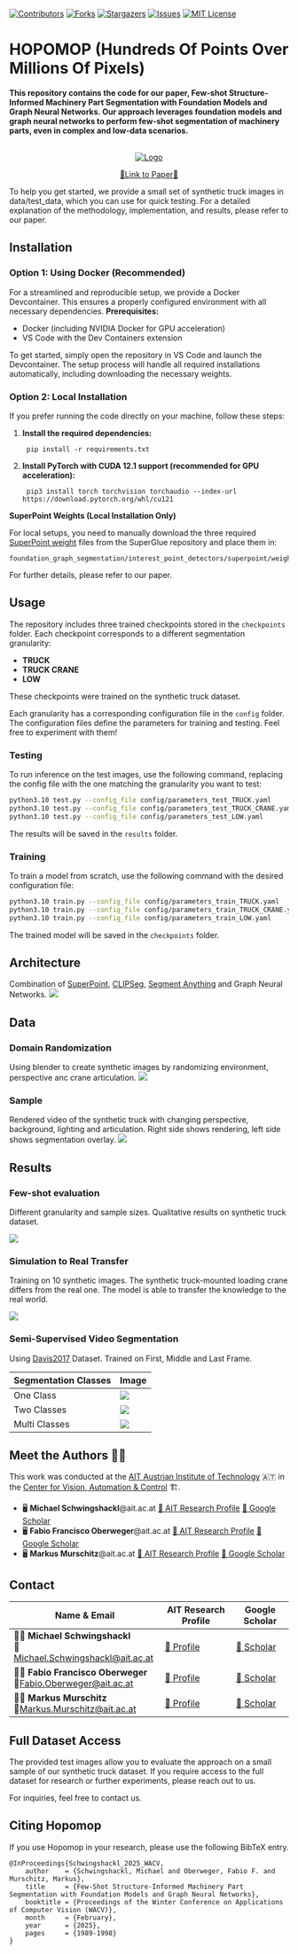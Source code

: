 [![Contributors][contributors-shield]][contributors-url]
[![Forks][forks-shield]][forks-url]
[![Stargazers][stars-shield]][stars-url]
[![Issues][issues-shield]][issues-url]
[![MIT License][license-shield]][license-url]

# HOPOMOP (Hundreds Of Points Over Millions Of Pixels)

[contributors-shield]: https://img.shields.io/github/contributors/AIT-Assistive-Autonomous-Systems/Hopomop.svg?style=for-the-badge
[contributors-url]: https://github.com/AIT-Assistive-Autonomous-Systems/Hopomop/graphs/contributors
[forks-shield]: https://img.shields.io/github/forks/AIT-Assistive-Autonomous-Systems/Hopomop.svg?style=for-the-badge
[forks-url]: https://github.com/AIT-Assistive-Autonomous-Systems/Hopomop/network/members
[stars-shield]: https://img.shields.io/github/stars/AIT-Assistive-Autonomous-Systems/Hopomop.svg?style=for-the-badge
[stars-url]: https://github.com/AIT-Assistive-Autonomous-Systems/Hopomop/stargazers
[issues-shield]: https://img.shields.io/github/issues/AIT-Assistive-Autonomous-Systems/Hopomop.svg?style=for-the-badge
[issues-url]: https://github.com/AIT-Assistive-Autonomous-Systems/Hopomop/issues
[license-shield]: https://img.shields.io/github/license/AIT-Assistive-Autonomous-Systems/Hopomop.svg?style=for-the-badge
[license-url]: https://github.com/AIT-Assistive-Autonomous-Systems/Hopomop/blob/master/LICENSE.txt
<b>This repository contains the code for our paper, Few-shot Structure-Informed Machinery Part Segmentation with Foundation Models and Graph Neural Networks. Our approach leverages foundation models and graph neural networks to perform few-shot segmentation of machinery parts, even in complex and low-data scenarios.</b>
<!-- PROJECT LOGO -->
<br />
<div align="center">
  <a href=""https://github.com/AIT-Assistive-Autonomous-Systems/Hopomop">
    <img src="images/logo.png" alt="Logo">
  </a>

  <p align="center">
    <a href="https://arxiv.org/abs/2501.10080">📝Link to Paper📝</a>
  </p>
</div>

To help you get started, we provide a small set of synthetic truck images in data/test_data, which you can use for quick testing. For a detailed explanation of the methodology, implementation, and results, please refer to our paper.

## Installation

### Option 1: Using Docker (Recommended)

For a streamlined and reproducible setup, we provide a Docker Devcontainer. This ensures a properly configured environment with all necessary dependencies.
<b>Prerequisites:</b>
- Docker (including NVIDIA Docker for GPU acceleration)
- VS Code with the Dev Containers extension

To get started, simply open the repository in VS Code and launch the Devcontainer. The setup process will handle all required installations automatically, including downloading the necessary weights.

### Option 2: Local Installation
If you prefer running the code directly on your machine, follow these steps:

1. <b>Install the required dependencies:</b>

        pip install -r requirements.txt

2. <b>Install PyTorch with CUDA 12.1 support (recommended for GPU acceleration):</b>

        pip3 install torch torchvision torchaudio --index-url https://download.pytorch.org/whl/cu121

<b>SuperPoint Weights (Local Installation Only)</b>

For local setups, you need to manually download the three required [SuperPoint weight](https://github.com/magicleap/SuperGluePretrainedNetwork/tree/master/models/weights) files from the SuperGlue repository and place them in:

    foundation_graph_segmentation/interest_point_detectors/superpoint/weights/

For further details, please refer to our paper.

## Usage  

The repository includes three trained checkpoints stored in the `checkpoints` folder. Each checkpoint corresponds to a different segmentation granularity:  

- **TRUCK**  
- **TRUCK CRANE**  
- **LOW**  

These checkpoints were trained on the synthetic truck dataset.  

Each granularity has a corresponding configuration file in the `config` folder. The configuration files define the parameters for training and testing. Feel free to experiment with them! 

### Testing
To run inference on the test images, use the following command, replacing the config file with the one matching the granularity you want to test:  

```bash
python3.10 test.py --config_file config/parameters_test_TRUCK.yaml
python3.10 test.py --config_file config/parameters_test_TRUCK_CRANE.yaml
python3.10 test.py --config_file config/parameters_test_LOW.yaml
```

The results will be saved in the ```results``` folder.
### Training
To train a model from scratch, use the following command with the desired configuration file:

```bash
python3.10 train.py --config_file config/parameters_train_TRUCK.yaml
python3.10 train.py --config_file config/parameters_train_TRUCK_CRANE.yaml
python3.10 train.py --config_file config/parameters_train_LOW.yaml
```
The trained model will be saved in the ```checkpoints``` folder.
## Architecture

Combination of [SuperPoint](https://github.com/rpautrat/SuperPoint), [CLIPSeg](https://github.com/timojl/clipseg), [Segment Anything](https://github.com/facebookresearch/segment-anything) and Graph Neural Networks.
<img src="images/architecture.png"/>

## Data
### Domain Randomization
Using blender to create synthetic images by randomizing environment, perspective anc crane articulation.
![](images/domain_randomization.png)
### Sample
Rendered video of the synthetic truck with changing perspective, background, lighting and articulation. Right side shows rendering, left side shows segmentation overlay.
![](images/truck_blender.gif)




## Results
### Few-shot evaluation
Different granularity and sample sizes. Qualitative results on synthetic truck dataset.

![](images/few_shot_evaluation.png)

### Simulation to Real Transfer
Training on 10 synthetic images. The synthetic truck-mounted loading crane differs from the real one. The model is able to transfer the knowledge to the real world.

![](images/sim_to_real.gif)


### Semi-Supervised Video Segmentation
Using [Davis2017](https://davischallenge.org/) Dataset. Trained on First, Middle and Last Frame.

| Segmentation Classes     | Image                  |
|----------------|------------------------|
| One Class      | ![](images/davis1.gif) |
| Two Classes    | ![](images/davis2.gif) |
| Multi Classes  | ![](images/davis3.gif) |


## Meet the Authors 👩‍🔬
This work was conducted at the [AIT Austrian Institute of Technology](https://www.ait.ac.at/) 🇦🇹 in the [Center for Vision, Automation & Control](https://www.ait.ac.at/en/about-the-ait/center/center-for-vision-automation-control) 🏗️.

- 🖥️ **Michael Schwingshackl**@ait.ac.at [🔗 AIT Research Profile](https://publications.ait.ac.at/de/persons/michael-schwingshackl) [🔗 Google Scholar](https://scholar.google.at/citations?user=fsvMYQYAAAAJ&hl)
- 🖥️ **Fabio Francisco Oberweger**@ait.ac.at [🔗 AIT Research Profile](https://publications.ait.ac.at/de/persons/fabio.oberweger) [🔗 Google Scholar](https://scholar.google.at/citations?hl=de&user=njm6I3wAAAAJ)
- 🖥️ **Markus Murschitz**@ait.ac.at [🔗 AIT Research Profile](https://publications.ait.ac.at/de/persons/markus.murschitz) [🔗 Google Scholar](https://scholar.google.at/citations?hl=de&user=S8yQbTQAAAAJ)

## Contact  

| Name & Email                                      | AIT Research Profile | Google Scholar |
|---------------------------------------------------|----------------------|----------------|
|👨‍🔬 **Michael Schwingshackl**<br>📧[Michael.Schwingshackl@ait.ac.at](mailto:Michael.Schwingshackl@ait.ac.at) | [🔗 Profile](https://publications.ait.ac.at/de/persons/michael-schwingshackl) | [🔗 Scholar](https://scholar.google.at/citations?user=fsvMYQYAAAAJ&hl) |
|👨‍🔬 **Fabio Francisco Oberweger**<br>📧[Fabio.Oberweger@ait.ac.at](mailto:Fabio.Oberweger@ait.ac.at) | [🔗 Profile](https://publications.ait.ac.at/de/persons/fabio.oberweger) | [🔗 Scholar](https://scholar.google.at/citations?hl=de&user=njm6I3wAAAAJ) |
|👨‍🔬 **Markus Murschitz**<br>📧[Markus.Murschitz@ait.ac.at](mailto:Markus.Murschitz@ait.ac.at) | [🔗 Profile](https://publications.ait.ac.at/de/persons/markus.murschitz) | [🔗 Scholar](https://scholar.google.at/citations?hl=de&user=S8yQbTQAAAAJ) |


## Full Dataset Access  
The provided test images allow you to evaluate the approach on a small sample of our synthetic truck dataset. If you require access to the full dataset for research or further experiments, please reach out to us.  

For inquiries, feel free to contact us.  

## Citing Hopomop
If you use Hopomop in your research, please use the following BibTeX entry.

```
@InProceedings{Schwingshackl_2025_WACV,
    author    = {Schwingshackl, Michael and Oberweger, Fabio F. and Murschitz, Markus},
    title     = {Few-Shot Structure-Informed Machinery Part Segmentation with Foundation Models and Graph Neural Networks},
    booktitle = {Proceedings of the Winter Conference on Applications of Computer Vision (WACV)},
    month     = {February},
    year      = {2025},
    pages     = {1989-1998}
}
```

